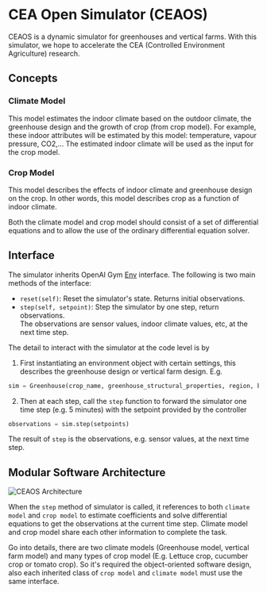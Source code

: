 # CEA Open Simulator (CEAOS)
CEAOS is a dynamic simulator for greenhouses and vertical farms. With this simulator, we hope to accelerate the CEA (Controlled Environment Agriculture) research.

## Concepts  
### Climate Model  
This model estimates the indoor climate based on the outdoor climate, the greenhouse design and the growth of crop (from crop model). For example, these indoor attributes will be estimated by this model: temperature, vapour pressure, CO2,... The estimated indoor climate will be used as the input for the crop model.  

### Crop Model  
This model describes the effects of indoor climate and greenhouse design on the crop. In other words, this model describes crop as a function of indoor climate.  

Both the climate model and crop model should consist of a set of differential equations and to allow the use of the ordinary differential equation solver.


## Interface  
The simulator inherits OpenAI Gym [Env](https://github.com/openai/gym/blob/master/gym/core.py) interface. The following is two main methods of the interface:  
 - `reset(self)`: Reset the simulator's state. Returns initial observations.
 - `step(self, setpoint)`: Step the simulator by one step, return observations.  
 The observations are sensor values, indoor climate values, etc, at the next time step.

The detail to interact with the simulator at the code level is by  
1. First instantiating an environment object with certain settings, this describes the greenhouse design or vertical farm design. E.g.
```python
sim = Greenhouse(crop_name, greenhouse_structural_properties, region, begin_time, end_time, time_step=5, ...)
```

2. Then at each step, call the `step` function to forward the simulator one time step (e.g. 5 minutes) with the setpoint provided by the controller
```python
observations = sim.step(setpoints)
```
The result of `step` is the observations, e.g. sensor values, at the next time step.

## Modular Software Architecture
![CEAOS Architecture](https://i.imgur.com/I3B90nu.png)

When the `step` method of simulator is called, it references to both `climate model` and `crop model` to estimate coefficients and solve differential equations to get the observations at the current time step. Climate model and crop model share each other information to complete the task. 

Go into details, there are two climate models (Greenhouse model, vertical farm model) and many types of crop model (E.g. Lettuce crop, cucumber crop or tomato crop). So it's required the object-oriented software design, also each inherited class of `crop model` and `climate model` must use the same interface.